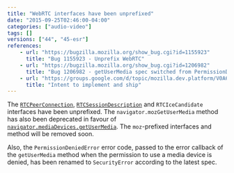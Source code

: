 ```yaml
---
title: "WebRTC interfaces have been unprefixed"
date: "2015-09-25T02:46:00-04:00"
categories: ["audio-video"]
tags: []
versions: ["44", "45-esr"]
references:
    - url: "https://bugzilla.mozilla.org/show_bug.cgi?id=1155923"
      title: "Bug 1155923 - Unprefix WebRTC"
    - url: "https://bugzilla.mozilla.org/show_bug.cgi?id=1206982"
      title: "Bug 1206982 - getUserMedia spec switched from PermissionDeniedError to SecurityError"
    - url: "https://groups.google.com/d/topic/mozilla.dev.platform/V0A6ZFPYfac/discussion"
      title: "Intent to implement and ship"
---
```

The [`RTCPeerConnection`](https://developer.mozilla.org/docs/Web/API/RTCPeerConnection), [`RTCSessionDescription`](https://developer.mozilla.org/docs/Web/API/RTCSessionDescription) and `RTCIceCandidate` interfaces have been unprefixed. The `navigator.mozGetUserMedia` method has also been deprecated in favour of [`navigator.mediaDevices.getUserMedia`](https://developer.mozilla.org/docs/Web/API/MediaDevices/getUserMedia). The `moz`-prefixed interfaces and method will be removed soon.

Also, the `PermissionDeniedError` error code, passed to the error callback of the `getUserMedia` method when the permission to use a media device is denied, has been renamed to `SecurityError` according to the latest spec.
